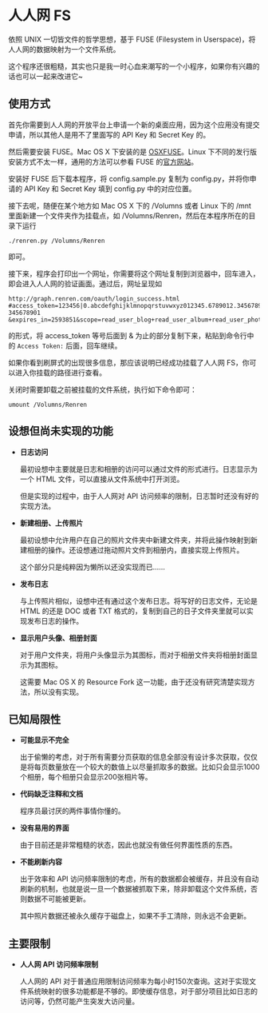 # 人人网 FS

依照 UNIX 一切皆文件的哲学思想，基于 FUSE (Filesystem in Userspace)，将人人网的数据映射为一个文件系统。

这个程序还很粗糙，其实也只是我一时心血来潮写的一个小程序，如果你有兴趣的话也可以一起来改进它~

## 使用方式

首先你需要到人人网的开放平台上申请一个新的桌面应用，因为这个应用没有提交申请，所以其他人是用不了里面写的 API Key 和 Secret Key 的。

然后需要安装 FUSE。Mac OS X 下安装的是 [OSXFUSE](http://osxfuse.github.com/)。Linux 下不同的发行版安装方式不太一样，通用的方法可以参看 FUSE 的[官方网站](http://fuse.sourceforge.net/)。

安装好 FUSE 后下载本程序，将 config.sample.py 复制为 config.py，并将你申请的 API Key 和 Secret Key 填到 config.py 中的对应位置。

接下去呢，随便在某个地方如 Mac OS X 下的 /Volumns 或者 Linux 下的 /mnt 里面新建一个文件夹作为挂载点，如 /Volumns/Renren，然后在本程序所在的目录下运行

    ./renren.py /Volumns/Renren

即可。

接下来，程序会打印出一个网址，你需要将这个网址复制到浏览器中，回车进入，即会进入人人网的验证画面。通过后，网址呈现如

    http://graph.renren.com/oauth/login_success.html
    #access_token=123456|0.abcdefghijklmnopqrstuvwxyz012345.6789012.3456789012-345678901
    &expires_in=2593851&scope=read_user_blog+read_user_album+read_user_photo

的形式，将 access\_token 等号后面到 & 为止的部分复制下来，粘贴到命令行中的 `Access Token:` 后面，回车继续。

如果你看到刷屏式的出现很多信息，那应该说明已经成功挂载了人人网 FS，你可以进入你挂载的路径进行查看。

关闭时需要卸载之前被挂载的文件系统，执行如下命令即可：

    umount /Volumns/Renren

## 设想但尚未实现的功能

* **日志访问**

    最初设想中主要就是日志和相册的访问可以通过文件的形式进行。日志显示为一个 HTML 文件，可以直接从文件系统中打开浏览。
    
    但是实现的过程中，由于人人网对 API 访问频率的限制，日志暂时还没有好的实现方法。

* **新建相册、上传照片**

    最初设想中允许用户在自己的照片文件夹中新建文件夹，并将此操作映射到新建相册的操作。还设想通过拖动照片文件到相册内，直接实现上传照片。

    这个部分只是纯粹因为懒所以还没实现而已……

* **发布日志**

    与上传照片相似，设想中还有通过这个发布日志。将写好的日志文件，无论是 HTML 的还是 DOC 或者 TXT 格式的，复制到自己的日子文件夹里就可以实现发布日志的操作。

* **显示用户头像、相册封面**

    对于用户文件夹，将用户头像显示为其图标，而对于相册文件夹将相册封面显示为其图标。

    这需要 Mac OS X 的 Resource Fork 这一功能，由于还没有研究清楚实现方法，所以没有实现。

## 已知局限性

* **可能显示不完全**

    出于偷懒的考虑，对于所有需要分页获取的信息全部没有设计多次获取，仅仅是将每页数量放在一个较大的数值上以尽量抓取多的数据。比如只会显示1000个相册，每个相册只会显示200张相片等。

* **代码缺乏注释和文档**

    程序员最讨厌的两件事情你懂的。

* **没有易用的界面**

    由于目前还是非常粗糙的状态，因此也就没有做任何界面性质的东西。

* **不能刷新内容**

    出于效率和 API 访问频率限制的考虑，所有的数据都会被缓存，并且没有自动刷新的机制，也就是说一旦一个数据被抓取下来，除非卸载这个文件系统，否则数据不可能被更新。

    其中照片数据还被永久缓存于磁盘上，如果不手工清除，则永远不会更新。

## 主要限制

* **人人网 API 访问频率限制**

    人人网的 API 对于普通应用限制访问频率为每小时150次查询。这对于实现文件系统映射的很多功能都是不够的。即使缓存信息，对于部分项目比如日志的访问等，仍然可能产生突发大访问量。
